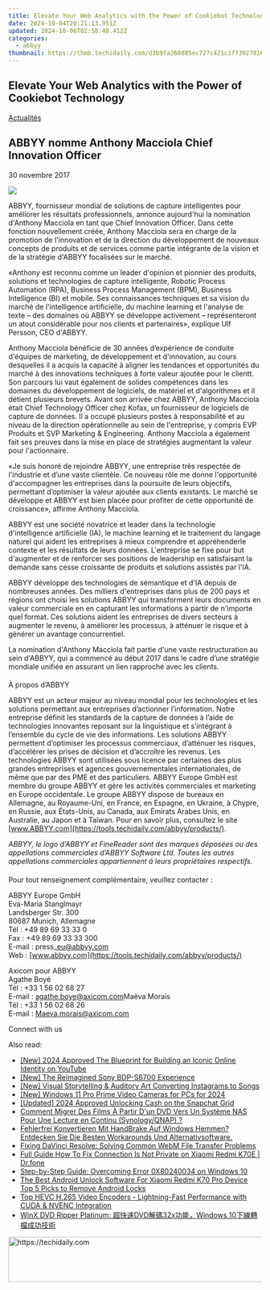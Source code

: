 ```yaml
---
title: Elevate Your Web Analytics with the Power of Cookiebot Technology
date: 2024-10-04T20:21:13.951Z
updated: 2024-10-06T02:58:48.412Z
categories:
  - abbyy
thumbnail: https://thmb.techidaily.com/d3b9fa260885ec727c421c1f7392781651fabce3da6c8f310b1d694d013fd73d.jpg
---
```


## Elevate Your Web Analytics with the Power of Cookiebot Technology

[Actualités](https://tools.techidaily.com/abbyy/products/)

## ABBYY nomme Anthony Macciola Chief Innovation Officer

30 novembre 2017

![](https://content.abbyy.com/-/media/project/abbyy/abbyy/branchtemplates/shutterstock_1272462163_1296-x-729.jpg?h=729&iar=0&w=1296)

ABBYY, fournisseur mondial de solutions de capture intelligentes pour améliorer les résultats professionnels, annonce aujourd'hui la nomination d'Anthony Macciola en tant que Chief Innovation Officer. Dans cette fonction nouvellement créée, Anthony Macciola sera en charge de la promotion de l'innovation et de la direction du développement de nouveaux concepts de produits et de services comme partie intégrante de la vision et de la stratégie d'ABBYY focalisées sur le marché.

  
«Anthony est reconnu comme un leader d'opinion et pionnier des produits, solutions et technologies de capture intelligente, Robotic Process Automation (RPA), Business Process Management (BPM), Business Intelligence (BI) et mobile. Ses connaissances techniques et sa vision du marché de l'intelligence artificielle, du machine learning et l'analyse de texte – des domaines où ABBYY se développe activement – représenteront un atout considérable pour nos clients et partenaires», explique Ulf Persson, CEO d'ABBYY.

  
Anthony Macciola bénéficie de 30 années d’expérience de conduite d'équipes de marketing, de développement et d'innovation, au cours desquelles il a acquis la capacité à aligner les tendances et opportunités du marché à des innovations techniques à forte valeur ajoutée pour le clientt. Son parcours lui vaut également de solides compétences dans les domaines du développement de logiciels, de matériel et d'algorithmes et il détient plusieurs brevets. Avant son arrivée chez ABBYY, Anthony Macciola était Chief Technology Officer chez Kofax, un fournisseur de logiciels de capture de données. Il a occupé plusieurs postes à responsabilité et au niveau de la direction opérationnelle au sein de l'entreprise, y compris EVP Produits et SVP Marketing & Engineering. Anthony Macciola a également fait ses preuves dans la mise en place de stratégies augmentant la valeur pour l'actionnaire.

  
«Je suis honoré de rejoindre ABBYY, une entreprise très respectée de l'industrie et d’une vaste clientèle. Ce nouveau rôle me donne l'opportunité d'accompagner les entreprises dans la poursuite de leurs objectifs, permettant d’optimiser la valeur ajoutée aux clients existants. Le marché se développe et ABBYY est bien placée pour profiter de cette opportunité de croissance», affirme Anthony Macciola.

  
ABBYY est une société novatrice et leader dans la technologie d'intelligence artificielle (IA), le machine learning et le traitement du langage naturel qui aident les entreprises à mieux comprendre et appréhenderle contexte et les résultats de leurs données. L'entreprise se fixe pour but d'augmenter et de renforcer ses positions de leadership en satisfaisant la demande sans cesse croissante de produits et solutions assistés par l'IA.

  
ABBYY développe des technologies de sémantique et d'IA depuis de nombreuses années. Des milliers d'entreprises dans plus de 200 pays et régions ont choisi les solutions ABBYY qui transforment leurs documents en valeur commerciale en en capturant les informations à partir de n'importe quel format. Ces solutions aident les entreprises de divers secteurs à augmenter le revenu, à améliorer les processus, à atténuer le risque et à générer un avantage concurrentiel.

  
La nomination d'Anthony Macciola fait partie d'une vaste restructuration au sein d'ABBYY, qui a commencé au début 2017 dans le cadre d’une stratégie mondiale unifiée en assurant un lien rapproché avec les clients.

####   
À propos d’ABBYY

  
ABBYY est un acteur majeur au niveau mondial pour les technologies et les solutions permettant aux entreprises d’actionner l’information. Notre entreprise définit les standards de la capture de données à l’aide de technologies innovantes reposant sur la linguistique et s’intégrant à l’ensemble du cycle de vie des informations. Les solutions ABBYY permettent d’optimiser les processus commerciaux, d’atténuer les risques, d’accélérer les prises de décision et d’accroître les revenus. Les technologies ABBYY sont utilisées sous licence par certaines des plus grandes entreprises et agences gouvernementales internationales, de même que par des PME et des particuliers. ABBYY Europe GmbH est membre du groupe ABBYY et gère les activités commerciales et marketing en Europe occidentale. Le groupe ABBYY dispose de bureaux en Allemagne, au Royaume-Uni, en France, en Espagne, en Ukraine, à Chypre, en Russie, aux États-Unis, au Canada, aux Émirats Arabes Unis, en Australie, au Japon et à Taïwan. Pour en savoir plus, consultez le site [www.ABBYY.com](https://tools.techidaily.com/abbyy/products/).

  
_ABBYY, le logo d’ABBYY et FineReader sont des marques déposées ou des appellations commerciales d’ABBYY Software Ltd. Toutes les autres appellations commerciales appartiennent à leurs propriétaires respectifs._

####   
Pour tout renseignement complémentaire, veuillez contacter :

  
ABBYY Europe GmbH  
Eva-Maria Stanglmayr  
Landsberger Str. 300  
80687 Munich, Allemagne  
Tél : +49 89 69 33 33 0  
Fax : +49 89 69 33 33 300  
E-mail : press\_eu@abbyy.com  
Web : [www.abbyy.com](https://tools.techidaily.com/abbyy/products/)

  
Axicom pour ABBYY  
Agathe Boyé  
Tél : +33 1 56 02 68 27  
E-mail : [agathe.boye@axicom.com](https://tools.techidaily.com/abbyy/products/)Maëva Morais  
Tél : +33 1 56 02 68 26  
E-mail : [Maeva.morais@axicom.com](https://tools.techidaily.com/abbyy/products/)

Connect with us

<ins class="adsbygoogle"
     style="display:block"
     data-ad-format="autorelaxed"
     data-ad-client="ca-pub-7571918770474297"
     data-ad-slot="1223367746"></ins>

<ins class="adsbygoogle"
     style="display:block"
     data-ad-client="ca-pub-7571918770474297"
     data-ad-slot="8358498916"
     data-ad-format="auto"
     data-full-width-responsive="true"></ins>

<span class="atpl-alsoreadstyle">Also read:</span>
<div><ul>
<li><a href="https://youtube-blog.techidaily.com/024-approved-the-blueprint-for-building-an-iconic-online-identity-on-youtube/"><u>[New] 2024 Approved The Blueprint for Building an Iconic Online Identity on YouTube</u></a></li>
<li><a href="https://some-approaches.techidaily.com/new-the-reimagined-sony-bdp-s6700-experience/"><u>[New] The Reimagined Sony BDP-S6700 Experience</u></a></li>
<li><a href="https://instagram-clips.techidaily.com/new-visual-storytelling-and-auditory-art-converting-instagrams-to-songs/"><u>[New] Visual Storytelling & Auditory Art Converting Instagrams to Songs</u></a></li>
<li><a href="https://screen-sharing-recording.techidaily.com/new-windows-11-pro-prime-video-cameras-for-pcs-for-2024/"><u>[New] Windows 11 Pro Prime Video Cameras for PCs for 2024</u></a></li>
<li><a href="https://snapchat-videos.techidaily.com/updated-2024-approved-unlocking-cash-on-the-snapchat-grid/"><u>[Updated] 2024 Approved Unlocking Cash on the Snapchat Grid</u></a></li>
<li><a href="https://discover-best.techidaily.com/comment-migrer-des-films-a-partir-dun-dvd-vers-un-systeme-nas-pour-une-lecture-en-continu-synologyqnap/"><u>Comment Migrer Des Films À Partir D'un DVD Vers Un Système NAS Pour Une Lecture en Continu (Synology/QNAP) ?</u></a></li>
<li><a href="https://discover-best.techidaily.com/fehlerfrei-konvertieren-mit-handbrake-auf-windows-hemmen-entdecken-sie-die-besten-workarounds-und-alternativsoftware/"><u>Fehlerfrei Konvertieren Mit HandBrake Auf Windows Hemmen? Entdecken Sie Die Besten Workarounds Und Alternativsoftware.</u></a></li>
<li><a href="https://discover-best.techidaily.com/fixing-davinci-resolve-solving-common-webm-file-transfer-problems/"><u>Fixing DaVinci Resolve: Solving Common WebM File Transfer Problems</u></a></li>
<li><a href="https://howto.techidaily.com/full-guide-how-to-fix-connection-is-not-private-on-xiaomi-redmi-k70e-drfone-by-drfone-fix-android-problems-fix-android-problems/"><u>Full Guide How To Fix Connection Is Not Private on Xiaomi Redmi K70E | Dr.fone</u></a></li>
<li><a href="https://common-error.techidaily.com/step-by-step-guide-overcoming-error-0x80240034-on-windows-10/"><u>Step-by-Step Guide: Overcoming Error 0X80240034 on Windows 10</u></a></li>
<li><a href="https://sim-unlock.techidaily.com/the-best-android-unlock-software-for-xiaomi-redmi-k70-pro-device-top-5-picks-to-remove-android-locks-by-drfone-android/"><u>The Best Android Unlock Software For Xiaomi Redmi K70 Pro Device Top 5 Picks to Remove Android Locks</u></a></li>
<li><a href="https://discover-best.techidaily.com/top-hevc-h265-video-encoders-lightning-fast-performance-with-cuda-and-nvenc-integration/"><u>Top HEVC H.265 Video Encoders - Lightning-Fast Performance with CUDA & NVENC Integration</u></a></li>
<li><a href="https://discover-best.techidaily.com/winx-dvd-ripper-platinum-dvd32xwindows-10/"><u>WinX DVD Ripper Platinum: 超快速DVD解碼32x功能，Windows 10下線轉檔成功技術</u></a></li>
</ul></div>

<!-- affiliate ads begin -->
<a href="https://smilemakers.pxf.io/c/5597632/2123901/26106" target="_top" id="2123901">
  <img src="//a.impactradius-go.com/display-ad/26106-2123901" border="0" alt="https://techidaily.com" width="728" height="90"/>
</a>
<img height="0" width="0" src="https://smilemakers.pxf.io/i/5597632/2123901/26106" style="position:absolute;visibility:hidden;" border="0" />
<!-- affiliate ads end -->

